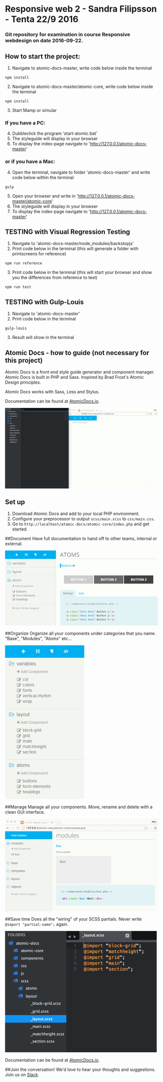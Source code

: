 # Responsive web 2 - Sandra Filipsson - Tenta 22/9 2016

### Git repository for examination in course Responsive webdesign on date 2016-09-22.

## How to start the project:

1. Navigate to atomic-docs-master, write code below inside the terminal
```shell
npm install
```
2. Navigate to atomic-docs-master/atomic-core, write code below inside the terminal
```shell
npm install
```
3. Start Mamp or simular 

### If you have a PC:
4. Dubbleclick the program 'start-atomic.bat'
5. The styleguide will display in your browser
6. To display the index-page navigate to 'http://127.0.0.1/atomic-docs-master'

### or if you have a Mac: 
4. Open the terminal, navigate to folder 'atomic-docs-master' and write code below within the terminal
```shell
gulp
```
5. Open your browser and write in 'http://127.0.0.1/atomic-docs-master/atomic-core'
6. The styleguide will display in your browser
7. To display the index-page navigate to 'http://127.0.0.1/atomic-docs-master'

## TESTING with Visual Regression Testing

1. Navigate to 'atomic-docs-master/node_modules/backstopjs' 
2. Print code below in the terminal (this will generate a folder with printscreens for reference)
```shell
npm run reference
```
3. Print code below in the terminal (this will start your browser and show you the differences from reference to test)
```shell
npm run test
```
## TESTING with Gulp-Louis
1. Navigate to 'atomic-docs-master'
2. Print code below in the terminal
```shell
gulp-louis
```
3. Result will show in the terminal

## Atomic Docs - how to guide (not necessary for this project)

Atomic Docs is a front end style guide generator and component manager. Atomic Docs is built in PHP and Sass. Inspired by Brad Frost's Atomic Design principles.

Atomic Docs works with Sass, Less and Stylus.

Documentation can be found at <a href="http://atomicdocs.io/">AtomicDocs.io</a>.

<img src="atomic-core/img/demo1.gif" alt="atomic docs gif" />

## Set up

1. Download Atomic Docs and add to your local PHP environment.
2. Configure your preprocessor to output `scss/main.scss` to `css/main.css`.
3. Go to `http://localhost/atomic-docs/atomic-core/index.php` and get started.

##Document
Have full documentation to hand off to other teams, internal or external.

<img src="atomic-core/img/document.png" />

##Organize
Organize all your components under categories that you name. "Base", "Modules", "Atoms" etc...

<img src="atomic-core/img/organize.png"/>

##Manage
Manage all your components. Move, rename and delete with a clean GUI interface.

<img src="atomic-core/img/manage.gif" />

##Save time
Does all the "wiring" of your SCSS partials. Never write `@import "partial-name";` again.

<img width="500" src="atomic-core/img/helpful.png"/>

Documentation can be found at <a href="http://atomicdocs.io/">AtomicDocs.io</a>.

##Join the conversation!
We'd love to hear your thoughts and suggestions. Join us on <a href="https://nick578.typeform.com/to/NwX0ox">Slack</a>.



